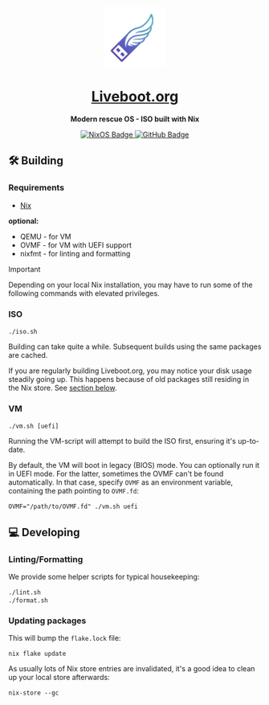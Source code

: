 <div align="center">
    <a href="https://liveboot.org">
        <img src="assets/liveboot.svg" alt="Liveboot Logo" width="120" />
    </a>
    <h1>
        <a href="https://liveboot.org">Liveboot.org</a>
    </h1>
    <p>
        <strong>Modern rescue OS - ISO built with Nix</strong>
    </p>
    <a href="https://nixos.org">
        <img src="https://img.shields.io/badge/NixOS-5277C3?style=for-the-badge&logo=nixos&logoColor=white" alt="NixOS Badge"/>
    </a>
    <a href="https://github.com/liveboot">
        <img src="https://img.shields.io/badge/GitHub-100000?style=for-the-badge&logo=github&logoColor=white" alt="GitHub Badge"/>
    </a>
</div>

## 🛠️ Building

### Requirements

- [Nix](https://nix.dev/)

**optional:**

- QEMU - for VM
- OVMF - for VM with UEFI support
- nixfmt - for linting and formatting

> [!IMPORTANT]
> Depending on your local Nix installation, you may have to run some of the following commands with elevated privileges.

### ISO

```
./iso.sh
```

Building can take quite a while.
Subsequent builds using the same packages are cached.

If you are regularly building Liveboot.org, you may notice your disk usage steadily going up.
This happens because of old packages still residing in the Nix store. See [section below](#updating-packages).

### VM

```
./vm.sh [uefi]
```

Running the VM-script will attempt to build the ISO first, ensuring it's up-to-date.

By default, the VM will boot in legacy (BIOS) mode. You can optionally run it in UEFI mode. For the latter, sometimes the OVMF can't be found automatically. In that case, specify `OVMF` as an environment variable, containing the path pointing to `OVMF.fd`:

```
OVMF="/path/to/OVMF.fd" ./vm.sh uefi
```

## 💻 Developing

### Linting/Formatting

We provide some helper scripts for typical housekeeping:

```
./lint.sh
./format.sh
```

### Updating packages

This will bump the `flake.lock` file:

```
nix flake update
```

As usually lots of Nix store entries are invalidated, it's a good idea to clean up your local store afterwards:

```
nix-store --gc
```
